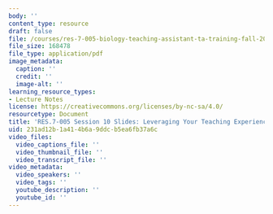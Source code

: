 ```yaml
---
body: ''
content_type: resource
draft: false
file: /courses/res-7-005-biology-teaching-assistant-ta-training-fall-2021/session-10_-leveraging-your-teaching-experience-for-the-future_edited_processed.pdf
file_size: 168478
file_type: application/pdf
image_metadata:
  caption: ''
  credit: ''
  image-alt: ''
learning_resource_types:
- Lecture Notes
license: https://creativecommons.org/licenses/by-nc-sa/4.0/
resourcetype: Document
title: 'RES.7-005 Session 10 Slides: Leveraging Your Teaching Experience For The Future'
uid: 231ad12b-1a41-4b6a-9ddc-b5ea6fb37a6c
video_files:
  video_captions_file: ''
  video_thumbnail_file: ''
  video_transcript_file: ''
video_metadata:
  video_speakers: ''
  video_tags: ''
  youtube_description: ''
  youtube_id: ''
---
```

